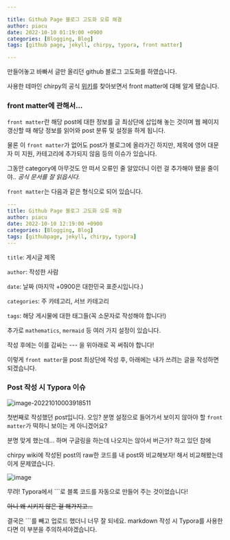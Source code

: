 ```yaml
---

title: Github Page 블로그 고도화 오류 해결
author: piacu
date: 2022-10-10 01:19:00 +0900
categories: [Blogging, Blog]
tags: [github page, jekyll, chirpy, typora, front matter]

---
```


만들어놓고 바빠서 글만 올리던 github 블로그 고도화를 하였습니다.

사용한 테마인 chirpy의 공식 [위키](https://chirpy.cotes.page/)를 찾아보면서 front matter에 대해 알게 됐습니다.



### front matter에 관해서...

`front matter`란 해당 post에 대한 정보를 글 최상단에 삽입해 놓는 것이며 웹 페이지 갱신할 때 해당 정보를 읽어와 post 분류 및 설정을 하게 됩니다.

물론 이 `front matter`가 없어도 post가 블로그에 올라가긴 하지만, 제목에 영어 대문자 미 지원, 카테고리에 추가되지 않음 등의 이슈가 있습니다.

그동안 category에 아무것도 안 떠서 오류인 줄 알았더니 이런 걸 추가해야 됐을 줄이야.. *공식 문서를 잘 읽읍시다.*



`front matter`는 다음과 같은 형식으로 되어 있습니다.

```yaml
---
title: Github Page 블로그 고도화 오류 해결
author: piacu
date: 2022-10-10 12:19:00 +0900
categories: [Blogging, Blog]
tags: [githubpage, jekyll, chirpy, typora]
---
```

`title`: 게시글 제목

`author`: 작성한 사람

`date`: 날짜 (마지막 +0900은 대한민국 표준시입니다.)

`categories`: 주 카테고리, 서브 카테고리

`tags`: 해당 게시물에 대한 태그들(꼭 소문자로 작성해야 합니다!)

추가로 `mathematics`, `mermaid` 등 여러 가지 설정이 있습니다.



작성 후에는 이를 감싸는 --- 을 위아래로 꼭 써줘야 합니다!

이렇게 `front matter`을 post 최상단에 작성 후, 아래에는 내가 쓰려는 글을 작성하면 되겠습니다.



### Post 작성 시 Typora 이슈

![image-20221010003918511](C:\Users\jszna\AppData\Roaming\Typora\typora-user-images\image-20221010003918511.png)

첫번째로 작성했던 post입니다. 오잉? 분명 설정으로 들어가서 보이지 않아야 할 `front matter`가 떡하니 보이는 게 아니겠어요?

분명 맞게 했는데... 하며 구글링을 하는데 나오지는 않아서 버근가? 하고 있던 참에

chirpy wiki에 작성된 post의 raw한 코드를 내 post와 비교해보자! 해서 비교해봤는데 이게 문제였습니다.

![image](https://user-images.githubusercontent.com/26267376/194766272-618d9ceb-0895-4af7-8b06-72decc0815d0.png)

무려! Typora에서 ```로 블록 코드를 자동으로 만들어 주는 것이었습니다!

~~아니 왜 시키지 않은 걸 해가지고...~~



결국은 ```를 빼고 업로드 했더니 너무 잘 되네요. markdown 작성 시 Typora를 사용한다면 이 부분을 주의하셔야겠습니다.
